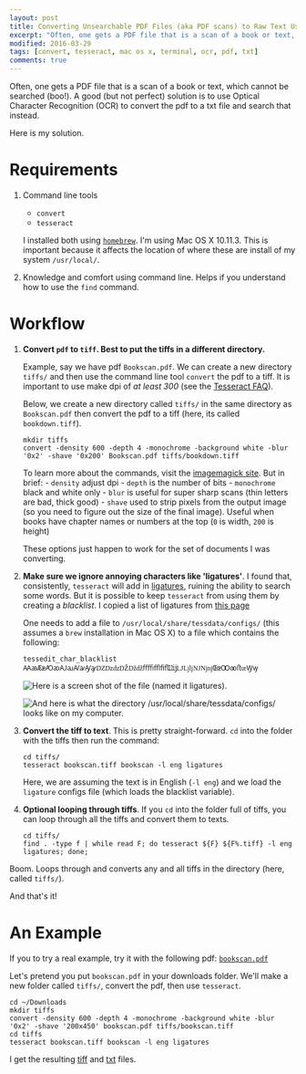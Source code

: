 ```yaml
---
layout: post
title: Converting Unsearchable PDF Files (aka PDF scans) to Raw Text Using Command Line Tools `convert` and `tesseract`
excerpt: "Often, one gets a PDF file that is a scan of a book or text, which cannot be searched (boo!). A good (but not perfect) solution is to use Optical Character Recognition (OCR) to convert the pdf to a txt file and search that instead."
modified: 2016-03-29
tags: [convert, tesseract, mac os x, terminal, ocr, pdf, txt]
comments: true
---
```


Often, one gets a PDF file that is a scan of a book or text, which cannot be searched (boo!). A good (but not perfect) solution is to use Optical Character Recognition (OCR) to convert the pdf to a txt file and search that instead.

Here is my solution.

# Requirements

1. Command line tools
	+ `convert`
	+ `tesseract`
	
	I installed both using [`homebrew`](http://brew.sh/). I'm using Mac OS X 10.11.3. This is important because it affects the location of where these are install of my system `/usr/local/`.
2. Knowledge and comfort using command line. Helps if you understand how to use the `find` command.

# Workflow

1. **Convert `pdf` to `tiff`. Best to put the tiffs in a different directory.**

	Example, say we have pdf `Bookscan.pdf`. We can create a new directory `tiffs/` and then use the command line tool `convert` the pdf to a tiff. It is important to use make dpi of *at least 300* (see the [Tesseract FAQ](https://github.com/tesseract-ocr/tesseract/wiki/FAQ)). 
	
	Below, we create a new directory called `tiffs/` in the same directory as `Bookscan.pdf` then convert the pdf to a tiff (here, its called `bookdown.tiff`).

	```
	mkdir tiffs
	convert -density 600 -depth 4 -monochrome -background white -blur '0x2' -shave '0x200' Bookscan.pdf tiffs/bookdown.tiff
	```

	To learn more about the commands, visit the [imagemagick site](http://www.imagemagick.org/script/command-line-options.php). But in brief:
		- `density` adjust dpi
		- `depth` is the number of bits
		- `monochrome` black and white only
		- `blur` is useful for super sharp scans (thin letters are bad, thick good)
		- `shave` used to strip pixels from the output image (so you need to figure out the size of the final image). Useful when books have chapter names or numbers at the top (`0` is width, `200` is height)
	
	These options just happen to work for the set of documents I was converting.
2. **Make sure we ignore annoying characters like 'ligatures'**. I found that, consistently, `tesseract` will add in [ligatures](https://en.wikipedia.org/wiki/Typographic_ligature), ruining the ability to search some words. But it is possible to keep `tesseract` from using them by creating a *blacklist*. I copied a list of ligatures from [this page](https://en.wikipedia.org/wiki/List_of_precomposed_Latin_characters_in_Unicode) 

	One needs to add a file to `/usr/local/share/tessdata/configs/` (this assumes a `brew` installation in Mac OS X) to a file which contains the following:
	
	```
	tessedit_char_blacklist ꜲꜳÆæꜴꜵꜶꜷꜸꜹꜼꜽǱǲǳǄǅǆﬀﬃﬄﬁﬂĲĳǇǈǉǊǋǌŒœꝎꝏﬅᵫꝠꝡ
	```

	![Here is a screen shot of the file (named it `ligatures`).](https://www.dropbox.com/s/z7rhn1v66cm4jli/ligatures.png?raw=1)
	
	![And here is what the directory `/usr/local/share/tessdata/configs/` looks like on my computer.](https://www.dropbox.com/s/24nwja0r0y6v2bo/ligatures_dir.png?raw=1)

3. **Convert the tiff to text**. This is pretty straight-forward. `cd` into the folder with the tiffs then run the command:

	```
	cd tiffs/
	tesseract bookscan.tiff bookscan -l eng ligatures                                                            
	```
	
	Here, we are assuming the text is in English (`-l eng`) and we load the `ligature` configs file (which loads the blacklist variable).

4. **Optional looping through tiffs**. If you `cd` into the folder full of tiffs, you can loop through all the tiffs and convert them to texts.

	```
	cd tiffs/
	find . -type f | while read F; do tesseract ${F} ${F%.tiff} -l eng ligatures; done;                          
	```

Boom. Loops through and converts any and all tiffs in the directory (here, called `tiffs/`).

And that's it!

# An Example

If you to try a real example, try it with the following pdf: [`bookscan.pdf`](https://www.dropbox.com/s/ihn23r2olq211za/bookscan.pdf?dl=0)

Let's pretend you put `bookscan.pdf` in your downloads folder. We'll make a new folder called `tiffs/`, convert the pdf, then use `tesseract`.

```
cd ~/Downloads
mkdir tiffs
convert -density 600 -depth 4 -monochrome -background white -blur '0x2' -shave '200x450' bookscan.pdf tiffs/bookscan.tiff
cd tiffs
tesseract bookscan.tiff bookscan -l eng ligatures
```

I get the resulting [tiff](https://www.dropbox.com/s/4twn7egdkdj0ox0/bookscan.tiff?raw=1) and [txt](https://www.dropbox.com/s/ik27dm6dmjsq05n/bookscan.txt?raw=1) files.